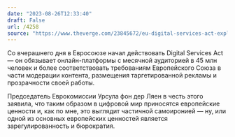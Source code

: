 ```yaml
---
date: "2023-08-26T12:33:40"
draft: False
url: /4258
source: "https://www.theverge.com/23845672/eu-digital-services-act-explained"
---
```


Со вчерашнего дня в Евросоюзе начал действовать Digital Services Act — он обязывает онлайн-платформы с месячной аудиторией в 45 млн человек и более соответствовать требованиям Европейского Союза в части модерации контента, размещения таргетированной рекламы и прозрачности своей работы. 

Председатель Еврокомиссии Урсула фон дер Ляен в честь этого заявила, что таким образом в цифровой мир приносятся европейские ценности и, как по мне, это выглядит частичной самоиронией — ну, или одной из основных европейских ценностей является зарегулированность и бюрократия.
